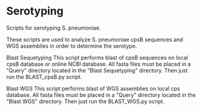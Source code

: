 # Serotyping
Scripts for serotyping S. pneumoniae.

These scripts are used to analyze S. pneumoniae cpsB sequences and WGS assemblies in order to determine the serotype.

Blast Sequetyping
This script performs blast of cpsB sequences on local cpsB database or online NCBI database. All fasta files must be placed in a "Query" directory located in the "Blast Sequetyping" directory. Then just run the BLAST_cpsB.py script.

Blast WGS
This script performs blast of WGS assemblies on local cps database. All fasta files must be placed in a "Query" directory located in the "Blast WGS" directory. Then just run the BLAST_WGS.py script.

